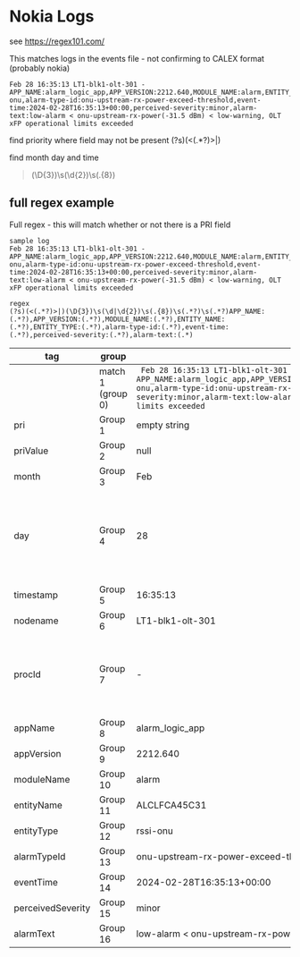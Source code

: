 # Nokia Logs

see https://regex101.com/

This matches logs in the events file - not confirming to CALEX format (probably nokia)
```
Feb 28 16:35:13 LT1-blk1-olt-301 - APP_NAME:alarm_logic_app,APP_VERSION:2212.640,MODULE_NAME:alarm,ENTITY_NAME:ALCLFCA45C31,ENTITY_TYPE:rssi-onu,alarm-type-id:onu-upstream-rx-power-exceed-threshold,event-time:2024-02-28T16:35:13+00:00,perceived-severity:minor,alarm-text:low-alarm < onu-upstream-rx-power(-31.5 dBm) < low-warning, OLT xFP operational limits exceeded
```

find priority where field may not be present
(?s)(<(.*?)>|)

find month day and time
>(\D{3})\s(\d{2})\s(.{8})

## full regex example

Full regex - this will match whether or not there is a PRI field

```
sample log
Feb 28 16:35:13 LT1-blk1-olt-301 - APP_NAME:alarm_logic_app,APP_VERSION:2212.640,MODULE_NAME:alarm,ENTITY_NAME:ALCLFCA45C31,ENTITY_TYPE:rssi-onu,alarm-type-id:onu-upstream-rx-power-exceed-threshold,event-time:2024-02-28T16:35:13+00:00,perceived-severity:minor,alarm-text:low-alarm < onu-upstream-rx-power(-31.5 dBm) < low-warning, OLT xFP operational limits exceeded

regex
(?s)(<(.*?)>|)(\D{3})\s(\d|\d{2})\s(.{8})\s(.*?)\s(.*?)APP_NAME:(.*?),APP_VERSION:(.*?),MODULE_NAME:(.*?),ENTITY_NAME:(.*?),ENTITY_TYPE:(.*?),alarm-type-id:(.*?),event-time:(.*?),perceived-severity:(.*?),alarm-text:(.*)
```

| tag | group | value | notes |
| --- | --- | --- | --- |
|     | match 1 (group 0)  | ``` Feb 28 16:35:13 LT1-blk1-olt-301 - APP_NAME:alarm_logic_app,APP_VERSION:2212.640,MODULE_NAME:alarm,ENTITY_NAME:ALCLFCA45C31,ENTITY_TYPE:rssi-onu,alarm-type-id:onu-upstream-rx-power-exceed-threshold,event-time:2024-02-28T16:35:13+00:00,perceived-severity:minor,alarm-text:low-alarm < onu-upstream-rx-power(-31.5 dBm) < low-warning, OLT xFP operational limits exceeded```    |     |
| pri | Group 1 | empty string | |
| priValue | Group 2 | null  |(or null if no PRI |
| month | Group 3  | Feb | |
| day | Group 4 |  28  | (matched for date of 1 character or 2 characters i.e. Feb 1 or Feb 20)|
| timestamp | Group 5 |  16:35:13 | |
| nodename | Group 6 | LT1-blk1-olt-301 | |
| procId | Group 7  | - | this an empty field with - not sure if other values possible |
| appName | Group 8  | alarm_logic_app | |
| appVersion | Group 9  | 2212.640 | |
| moduleName | Group 10  | alarm | |
| entityName | Group 11  | ALCLFCA45C31 | |
| entityType | Group 12  | rssi-onu  | |
| alarmTypeId | Group 13 | onu-upstream-rx-power-exceed-threshold  | |
| eventTime | Group 14 | 2024-02-28T16:35:13+00:00 | |
| perceivedSeverity | Group 15 | minor | |
| alarmText | Group 16 | low-alarm < onu-upstream-rx-power(-31.5 dBm) < low-warning, OLT xFP operational limits exceeded | |
